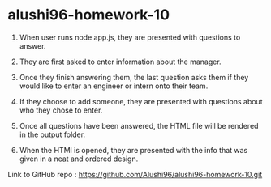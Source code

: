 # alushi96-homework-10

1. When user runs node app.js, they are presented with questions to answer.

2. They are first asked to enter information about the manager.

3. Once they finish answering them, the last question asks them if they would like to enter an engineer or intern onto their team.

4. If they choose to add someone, they are presented with questions about who they chose to enter.

5. Once all questions have been answered, the HTML file will be rendered in the output folder.

6. When the HTMl is opened, they are presented with the info that was given in a neat and ordered design.


Link to GitHub repo :  https://github.com/Alushi96/alushi96-homework-10.git